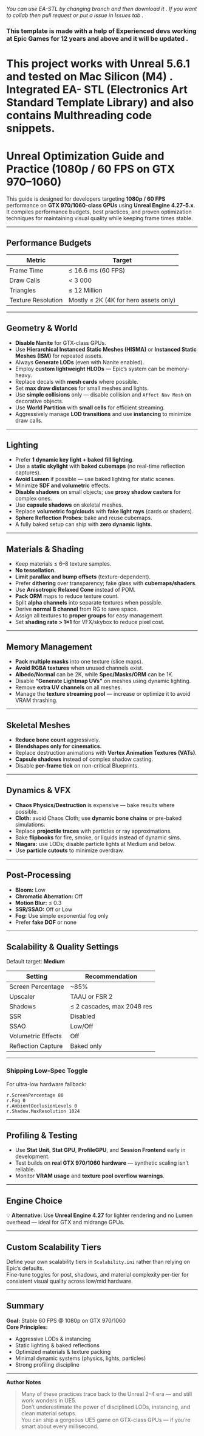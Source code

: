 
  *You can use EA-STL by changing branch and then download it . If you want to collab then pull request or put a issue in Issues tab .*

      
### This template is made with a help of Experienced devs working at Epic Games for 12 years and above and it will be updated .

# This project works with Unreal 5.6.1 and tested on Mac Silicon (M4) . Integrated EA- STL (Electronics Art Standard Template Library) and also contains Multhreading code snippets.







# Unreal Optimization Guide and Practice  (1080p / 60 FPS on GTX 970–1060)



This guide is designed for developers targeting **1080p / 60 FPS** performance on **GTX 970/1060-class GPUs** using **Unreal Engine 4.27–5.x**.  
It compiles performance budgets, best practices, and proven optimization techniques for maintaining visual quality while keeping frame times stable.

---

##  Performance Budgets

| Metric | Target |
|--------|---------|
| Frame Time | ≤ 16.6 ms (60 FPS) |
| Draw Calls | < 3 000 |
| Triangles | ≤ 12 Million |
| Texture Resolution | Mostly ≤ 2K (4K for hero assets only) |

---

##  Geometry & World

- **Disable Nanite** for GTX-class GPUs.  
- Use **Hierarchical Instanced Static Meshes (HISMA)** or **Instanced Static Meshes (ISM)** for repeated assets.  
- Always **Generate LODs** (even with Nanite enabled).  
- Employ **custom lightweight HLODs** — Epic’s system can be memory-heavy.  
- Replace decals with **mesh cards** where possible.  
- Set **max draw distances** for small meshes and lights.  
- Use **simple collisions** only — disable collision and `Affect Nav Mesh` on decorative objects.  
- Use **World Partition** with **small cells** for efficient streaming.  
- Aggressively manage **LOD transitions** and use **instancing** to minimize draw calls.  

---

##  Lighting

- Prefer **1 dynamic key light + baked fill lighting**.  
- Use a **static skylight** with **baked cubemaps** (no real-time reflection captures).  
- **Avoid Lumen** if possible — use baked lighting for static scenes.  
- Minimize **SDF and volumetric** effects.  
- **Disable shadows** on small objects; use **proxy shadow casters** for complex ones.  
- Use **capsule shadows** on skeletal meshes.  
- Replace **volumetric fog/clouds** with **fake light rays** (cards or shaders).  
- **Sphere Reflection Probes:** bake and reuse cubemaps.  
- A fully baked setup can ship with **zero dynamic lights**.  

---

##  Materials & Shading

- Keep materials ≤ 6–8 texture samples.  
- **No tessellation.**  
- **Limit parallax and bump offsets** (texture-dependent).  
- Prefer **dithering** over transparency; fake glass with **cubemaps/shaders**.  
- Use **Anisotropic Relaxed Cone** instead of POM.  
- **Pack ORM** maps to reduce texture count.  
- Split **alpha channels** into separate textures when possible.  
- Derive **normal B channel** from RG to save space.  
- Assign all textures to **proper groups** for easy management.  
- Set **shading rate > 1×1** for VFX/skybox to reduce pixel cost.  

---

##  Memory Management

- **Pack multiple masks** into one texture (slice maps).  
- **Avoid RGBA textures** when unused channels exist.  
- **Albedo/Normal** can be 2K, while **Spec/Masks/ORM** can be 1K.  
- Disable **“Generate Lightmap UVs”** on meshes using dynamic lighting.  
- Remove **extra UV channels** on all meshes.  
- Manage the **texture streaming pool** — increase or optimize it to avoid VRAM thrashing.  

---

##  Skeletal Meshes

- **Reduce bone count** aggressively.  
- **Blendshapes only for cinematics.**  
- Replace destruction animations with **Vertex Animation Textures (VATs)**.  
- **Capsule shadows** instead of complex shadow casting.  
- Disable **per-frame tick** on non-critical Blueprints.  

---

##  Dynamics & VFX

- **Chaos Physics/Destruction** is expensive — bake results where possible.  
- **Cloth:** avoid Chaos Cloth; use **dynamic bone chains** or pre-baked simulations.  
- Replace **projectile traces** with particles or ray approximations.  
- Bake **flipbooks** for fire, smoke, or liquids instead of dynamic sims.  
- **Niagara:** use LODs; disable particle lights at Medium and below.  
- Use **particle cutouts** to minimize overdraw.  

---

##  Post-Processing

- **Bloom:** Low  
- **Chromatic Aberration:** Off  
- **Motion Blur:** ≤ 0.3  
- **SSR/SSAO:** Off or Low  
- **Fog:** Use simple exponential fog only  
- Prefer **fake DOF** or none  

---

## Scalability & Quality Settings

Default target: **Medium**

| Setting | Recommendation |
|----------|----------------|
| Screen Percentage | ~85% |
| Upscaler | TAAU or FSR 2 |
| Shadows | ≤ 2 cascades, max 2048 res |
| SSR | Disabled |
| SSAO | Low/Off |
| Volumetric Effects | Off |
| Reflection Capture | Baked only |

---

###  Shipping Low-Spec Toggle
For ultra-low hardware fallback:

```
r.ScreenPercentage 80
r.Fog 0
r.AmbientOcclusionLevels 0
r.Shadow.MaxResolution 1024
```

---

##  Profiling & Testing

- Use **Stat Unit**, **Stat GPU**, **ProfileGPU**, and **Session Frontend** early in development.  
- Test builds on **real GTX 970/1060 hardware** — synthetic scaling isn’t reliable.  
- Monitor **VRAM usage** and **texture pool overflow warnings**.  

---

##  Engine Choice

💡 **Alternative:** Use **Unreal Engine 4.27** for lighter rendering and no Lumen overhead — ideal for GTX and midrange GPUs.

---

##  Custom Scalability Tiers

Define your own scalability tiers in `Scalability.ini` rather than relying on Epic’s defaults.  
Fine-tune toggles for post, shadows, and material complexity per-tier for consistent visual quality across low/mid hardware.

---

## Summary

**Goal:** Stable 60 FPS @ 1080p on GTX 970/1060  
**Core Principles:**
- Aggressive LODs & instancing  
- Static lighting & baked reflections  
- Optimized materials & texture packing  
- Minimal dynamic systems (physics, lights, particles)  
- Strong profiling discipline  

---

**Author Notes**  
> Many of these practices trace back to the Unreal 2–4 era — and still work wonders in UE5.  
> Don’t underestimate the power of disciplined LODs, instancing, and clean material setups.  
> You can ship a gorgeous UE5 game on GTX-class GPUs — if you’re smart about every millisecond.
